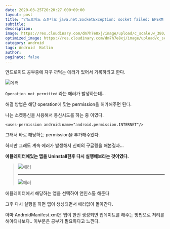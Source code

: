 ```yaml
---
date: 2020-03-25T20:20:27.000+09:00
layout: post
title: "안드로이드 스튜디오 java.net.SocketException: socket failed: EPERM (Operation not permitted) 에러 해결"
subtitle:
description: 
image: https://res.cloudinary.com/dm7h7e8xj/image/upload/c_scale,w_380/v1559820489/js-code_n83m7a.jpg  
optimized_image: https://res.cloudinary.com/dm7h7e8xj/image/upload/c_scale,w_380/v1559820489/js-code_n83m7a.jpg
category: android
tags: Android  Kotlin
author: 
paginate: false
---
```


안드로이드 공부중에 자꾸 까먹는 에러가 있어서 기록하려고 한다.

![에러]({{site.baseurl}}/assets/img/Android/1.JPG)

`Operation not permitted` 라는 에러가 발생하는데...

해결 방법은 해당 operation에 맞는 permission을 허가해주면 된다.

나는 소켓통신을 사용해서 통신시도를 하는 중 이였다.


`<uses-permission android:name="android.permission.INTERNET"/>`

그래서 바로 해당하는 permission을 추가해주었다.

하지만 그래도 계속 에러가 발생해서 신뢰의 구글링을 해본결과...

**에뮬레이터에있는 앱을 Uninstall한후 다시 실행해보라는 것이였다.**

 >![에러]({{site.baseurl}}/assets/img/Android/2.JPG "LogoActivity")
 >
 > ---
 >![에러]({{site.baseurl}}/assets/img/Android/3.JPG "LogoActivity")

에뮬레이터에서 해당하는 앱을 선택하여 언인스톨 해준다

그후 다시 실행을 하면 앱이 생성되면서 에러없이 돌아간다.

아마 AndroidManifest.xml은 앱이 한번 생성되면 업데이트를 해주는 방법으로 처리를 해야되나보다.. 이부분은 공부가 필요하다고 느낀다.
